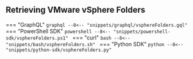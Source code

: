 ## Retrieving VMware vSphere Folders

=== "GraphQL"
    ```graphql
    --8<-- "snippets/graphql/vsphereFolders.gql"
    ```
=== "PowerShell SDK"
    ```powershell
    --8<-- "snippets/powershell-sdk/vsphereFolders.ps1"
    ```
=== "curl"
    ```bash
    --8<-- "snippets/bash/vsphereFolders.sh"
    ```
=== "Python SDK"
    ```python
    --8<-- "snippets/python-sdk/vsphereFolders.py"
    ```